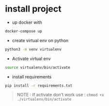 # install project

-   up docker with

```sh
docker-compose up
```

-   create virtual env on python

```sh
python3 -m venv virtualenv
```

-   Activate virtual env

```sh
source virtualenv/bin/activate
```

-   install requirements

```sh
pip install -r requirements.txt
```

> NOTE : If activate don't work use : `chmod +x ./virtualenv/bin/activate`

